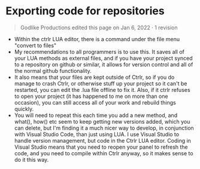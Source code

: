 # Exporting code for repositories
> Godlike Productions edited this page on Jan 6, 2022 · 1 revision
- Within the ctrlr LUA editor, there is a command under the file menu "convert to files"
- My recommendations to all programmers is to use this. It saves all of your LUA methods as external files, and if you have your project synced to a repository on github or similar, it allows for version control and all of the normal github functionality.
- It also means that your files are kept outside of Ctrlr, so if you do manage to crash Ctrlr, or otherwise stuff up your project so it can't be restarted, you can edit the .lua file offline to fix it. Also, if it ctrlr refuses to open your project (it has happened to me on more than one occasion), you can still access all of your work and rebuild things quickly.
- You will need to repeat this each time you add a new method, and what(), how() etc seem to keep getting new versions added, which you can delete, but I'm finding it a much nicer way to develop, in conjunction with Visual Studio Code, than just using LUA. I use Visual Studio to handle version management, but code in the Ctrlr LUA editor. Coding in Visual Studio means that you need to reopen your panel to refresh the code, and you need to compile within Ctrlr anyway, so it makes sense to do it this way.

